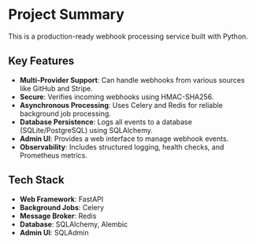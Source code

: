 # Project Summary

This is a production-ready webhook processing service built with Python.

## Key Features

- **Multi-Provider Support**: Can handle webhooks from various sources like GitHub and Stripe.
- **Secure**: Verifies incoming webhooks using HMAC-SHA256.
- **Asynchronous Processing**: Uses Celery and Redis for reliable background job processing.
- **Database Persistence**: Logs all events to a database (SQLite/PostgreSQL) using SQLAlchemy.
- **Admin UI**: Provides a web interface to manage webhook events.
- **Observability**: Includes structured logging, health checks, and Prometheus metrics.

## Tech Stack

- **Web Framework**: FastAPI
- **Background Jobs**: Celery
- **Message Broker**: Redis
- **Database**: SQLAlchemy, Alembic
- **Admin UI**: SQLAdmin

